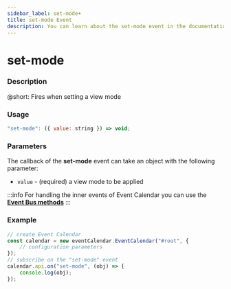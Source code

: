 ```yaml
---
sidebar_label: set-mode+
title: set-mode Event
description: You can learn about the set-mode event in the documentation of the DHTMLX JavaScript Event Calendar library. Browse developer guides and API reference, try out code examples and live demos, and download a free 30-day evaluation version of DHTMLX Event Calendar.
---
```


# set-mode

### Description

@short: Fires when setting a view mode

### Usage

~~~jsx {}
"set-mode": ({ value: string }) => void;
~~~

### Parameters

The callback of the **set-mode** event can take an object with the following parameter:

- `value` - (required) a view mode to be applied

:::info
For handling the inner events of Event Calendar you can use the [**Event Bus methods**](api/overview/eventbus_overview.md)
:::

### Example

~~~jsx {6-8}
// create Event Calendar
const calendar = new eventCalendar.EventCalendar("#root", {
	// configuration parameters
});
// subscribe on the "set-mode" event
calendar.api.on("set-mode", (obj) => {
	console.log(obj);
});
~~~
